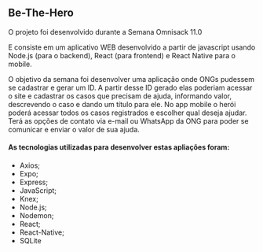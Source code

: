 
## Be-The-Hero

O projeto foi desenvolvido durante a Semana Omnisack 11.0

E consiste em um aplicativo WEB desenvolvido a partir de javascript usando Node.js (para o backend), React (para frontend) e React Native para o mobile.

O objetivo da semana foi desenvolver uma aplicação onde ONGs pudessem se cadastrar e gerar um ID. A partir desse ID gerado elas poderiam acessar o site e cadastrar os casos que precisam de ajuda, informando valor, descrevendo o caso e dando um título para ele. 
No app mobile o herói poderá acessar todos os casos registrados e escolher qual deseja ajudar. Terá as opções de contato via e-mail ou WhatsApp da ONG para poder se comunicar e enviar o valor de sua ajuda.


#### As tecnologias utilizadas para desenvolver estas apliações foram: <h4>
* Axios;
* Expo;
* Express;
* JavaScript;
* Knex;
* Node.js;
* Nodemon;
* React;
* React-Native;
* SQLite
